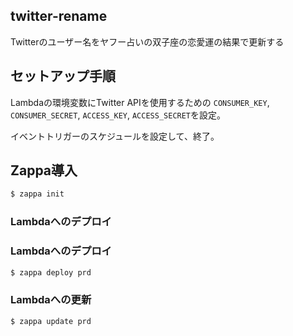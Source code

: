 ## twitter-rename
Twitterのユーザー名をヤフー占いの双子座の恋愛運の結果で更新する

## セットアップ手順
Lambdaの環境変数にTwitter APIを使用するための
`CONSUMER_KEY`, `CONSUMER_SECRET`, `ACCESS_KEY`, `ACCESS_SECRET`を設定。

イベントトリガーのスケジュールを設定して、終了。

## Zappa導入

```bash
$ zappa init
```

### Lambdaへのデプロイ

### Lambdaへのデプロイ
```bash
$ zappa deploy prd
```

### Lambdaへの更新
```bash
$ zappa update prd
```
